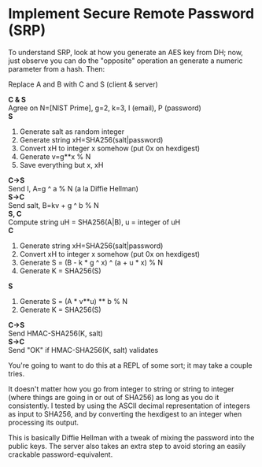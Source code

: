 # Implement Secure Remote Password (SRP)

To understand SRP, look at how you generate an AES key from DH; now, just observe you can do the "opposite" operation an
generate a numeric parameter from a hash. Then:

Replace A and B with C and S (client & server)

**C & S**  
Agree on N=[NIST Prime], g=2, k=3, I (email), P (password)  
**S**

1. Generate salt as random integer
2. Generate string xH=SHA256(salt|password)
3. Convert xH to integer x somehow (put 0x on hexdigest)
4. Generate v=g**x % N
5. Save everything but x, xH

**C->S**  
Send I, A=g ^ a % N (a la Diffie Hellman)  
**S->C**  
Send salt, B=kv + g ^ b % N  
**S, C**  
Compute string uH = SHA256(A|B), u = integer of uH  
**C**

1. Generate string xH=SHA256(salt|password)
2. Convert xH to integer x somehow (put 0x on hexdigest)
3. Generate S = (B - k * g ^ x) ^ (a + u * x) % N
4. Generate K = SHA256(S)

**S**

1. Generate S = (A * v**u) ** b % N
2. Generate K = SHA256(S)

**C->S**  
Send HMAC-SHA256(K, salt)  
**S->C**  
Send "OK" if HMAC-SHA256(K, salt) validates

You're going to want to do this at a REPL of some sort; it may take a couple tries.

It doesn't matter how you go from integer to string or string to integer (where things are going in or out of SHA256) as
long as you do it consistently. I tested by using the ASCII decimal representation of integers as input to SHA256, and
by converting the hexdigest to an integer when processing its output.

This is basically Diffie Hellman with a tweak of mixing the password into the public keys. The server also takes an
extra step to avoid storing an easily crackable password-equivalent.
